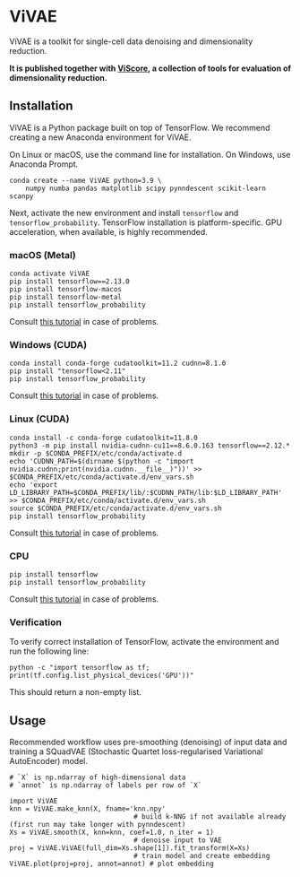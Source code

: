 # ViVAE

ViVAE is a toolkit for single-cell data denoising and dimensionality reduction.

**It is published together with [ViScore](https://github.com/saeyslab/ViScore), a collection of tools for evaluation of dimensionality reduction.**

## Installation

ViVAE is a Python package built on top of TensorFlow.
We recommend creating a new Anaconda environment for ViVAE.

On Linux or macOS, use the command line for installation.
On Windows, use Anaconda Prompt.

```
conda create --name ViVAE python=3.9 \
    numpy numba pandas matplotlib scipy pynndescent scikit-learn scanpy
```

Next, activate the new environment and install `tensorflow` and `tensorflow_probability`.
TensorFlow installation is platform-specific.
GPU acceleration, when available, is highly recommended.

### macOS (Metal)

```
conda activate ViVAE
pip install tensorflow==2.13.0
pip install tensorflow-macos
pip install tensorflow-metal
pip install tensorflow_probability
```

Consult [this tutorial](https://developer.apple.com/metal/tensorflow-plugin/) in case of problems.

### Windows (CUDA)

```
conda install conda-forge cudatoolkit=11.2 cudnn=8.1.0
pip install "tensorflow<2.11"
pip install tensorflow_probability
```

Consult [this tutorial](https://www.tensorflow.org/install/pip#windows-native) in case of problems.

### Linux (CUDA)

```
conda install -c conda-forge cudatoolkit=11.8.0
python3 -m pip install nvidia-cudnn-cu11==8.6.0.163 tensorflow==2.12.*
mkdir -p $CONDA_PREFIX/etc/conda/activate.d
echo 'CUDNN_PATH=$(dirname $(python -c "import nvidia.cudnn;print(nvidia.cudnn.__file__)"))' >> $CONDA_PREFIX/etc/conda/activate.d/env_vars.sh
echo 'export LD_LIBRARY_PATH=$CONDA_PREFIX/lib/:$CUDNN_PATH/lib:$LD_LIBRARY_PATH' >> $CONDA_PREFIX/etc/conda/activate.d/env_vars.sh
source $CONDA_PREFIX/etc/conda/activate.d/env_vars.sh
pip install tensorflow_probability

```

Consult [this tutorial](https://www.tensorflow.org/install/pip#linux) in case of problems.

### CPU

```
pip install tensorflow
pip install tensorflow_probability
```

Consult [this tutorial](https://www.tensorflow.org/install/pip#cpu) in case of problems.

### Verification

To verify correct installation of TensorFlow, activate the environment and run the following line:

```
python -c "import tensorflow as tf; print(tf.config.list_physical_devices('GPU'))"
```

This should return a non-empty list.

## Usage

Recommended workflow uses pre-smoothing (denoising) of input data and training a SQuadVAE (Stochastic Quartet loss-regularised Variational AutoEncoder) model.

```
# `X` is np.ndarray of high-dimensional data
# `annot` is np.ndarray of labels per row of `X`

import ViVAE
knn = ViVAE.make_knn(X, fname='knn.npy'
                               # build k-NNG if not available already (first run may take longer with pynndescent)
Xs = ViVAE.smooth(X, knn=knn, coef=1.0, n_iter = 1)
                               # denoise input to VAE
proj = ViVAE.ViVAE(full_dim=Xs.shape[1]).fit_transform(X=Xs)
                               # train model and create embedding
ViVAE.plot(proj=proj, annot=annot) # plot embedding
```
